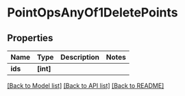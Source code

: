 # PointOpsAnyOf1DeletePoints

## Properties
Name | Type | Description | Notes
------------ | ------------- | ------------- | -------------
**ids** | **[int]** |  | 

[[Back to Model list]](../README.md#documentation-for-models) [[Back to API list]](../README.md#documentation-for-api-endpoints) [[Back to README]](../README.md)



